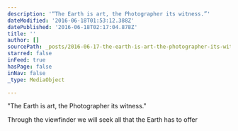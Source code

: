 ```yaml
---
description: '“The Earth is art, the Photographer its witness.”'
dateModified: '2016-06-18T01:53:12.388Z'
datePublished: '2016-06-18T02:17:04.878Z'
title: ''
author: []
sourcePath: _posts/2016-06-17-the-earth-is-art-the-photographer-its-witness.md
starred: false
inFeed: true
hasPage: false
inNav: false
_type: MediaObject

---
```

"The Earth is art, the Photographer its witness."

Through the viewfinder we will seek all that the Earth has to offer
